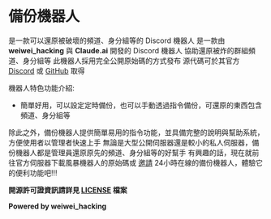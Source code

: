 # 備份機器人
是一款可以還原被破壞的頻道、身分組等的 Discord 機器人
是一款由 **weiwei_hacking** 與 **Claude.ai** 開發的 Discord 機器人
協助還原被炸的群組頻道、身分組等
此機器人採用完全公開原始碼的方式發布
源代碼可於其官方 [Discord](https://discord.gg/daFQhVFGKj) 或 [GitHub](https://github.com/weiwei-hacking/BackUp-Discord-Bot/) 取得

機器人特色功能介紹:

- 簡單好用，可以設定定時備份，也可以手動透過指令備份，可還原的東西包含頻道、身分組等

除此之外，備份機器人提供簡單易用的指令功能，並具備完整的說明與幫助系統，方便使用者以管理者快速上手
無論是大型公開伺服器還是較小的私人伺服器，備份機器人都是管理員還原原先的頻道、身分組等的好幫手
有興趣的話，現在就前往官方伺服器下載風暴機器人的原始碼或 [邀請](https://discord.com/oauth2/authorize?client_id=1246709247945867284) 24小時在線的備份機器人，體驗它的便利功能吧!!!

**開源許可證資訊請詳見 [LICENSE](LICENSE) 檔案**

**Powered by weiwei_hacking**
